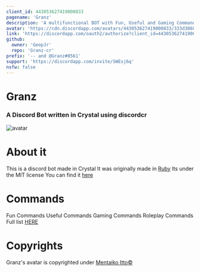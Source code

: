```yaml
---
client_id: 443053627419000833
pagename: 'Granz'
description: 'A multifunctional BOT with Fun, Useful and Gaming Commands like --kiss , --trump , --tanki, --amiibo'
avatar: 'https://cdn.discordapp.com/avatars/443053627419000833/333d3868fa0837e800e6515558fd8179.png'
link: 'https://discordapp.com/oauth2/authorize?client_id=443053627419000833&scope=bot&permissions=388190&redirect_uri=https://granz.geopjr.xyz/thanks.html&response_type=code'
github:
  owner: 'GeopJr'
  repo: 'Granz-cr'
prefix: '-- and @Granz#8561'
support: 'https://discordapp.com/invite/SWEsj6q'
nsfw: false
---
```

# Granz
### A Discord Bot written in Crystal using discordcr

![avatar](https://i.imgur.com/kG2PYbz.jpg)
# About it
This is a discord bot made in Crystal
It was originally made in [Ruby](https://github.com/GeopJr/Granz_bot)
Its under the MIT license
You can find it [here](https://github.com/GeopJr/Granz-cr)
# Commands

Fun Commands
Useful Commands
Gaming Commands
Roleplay Commands
Full list [HERE](https://granz.geopjr.xyz/commands)

# Copyrights

Granz's avatar is copyrighted under [Mentaiko Itto©](https://twitter.com/ittorasii)
